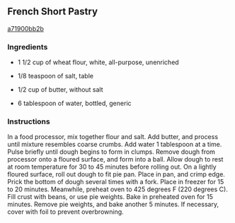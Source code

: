 ## French Short Pastry

[a71900bb2b](http://allrecipes.com/recipe/french-short-pastry/)

### Ingredients

 - 1 1/2 cup of wheat flour, white, all-purpose, unenriched

 - 1/8 teaspoon of salt, table

 - 1/2 cup of butter, without salt

 - 6 tablespoon of water, bottled, generic

### Instructions

In a food processor, mix together flour and salt. Add butter, and process until mixture resembles coarse crumbs. Add water 1 tablespoon at a time. Pulse briefly until dough begins to form in clumps. Remove dough from processor onto a floured surface, and form into a ball. Allow dough to rest at room temperature for 30 to 45 minutes before rolling out. On a lightly floured surface, roll out dough to fit pie pan. Place in pan, and crimp edge. Prick the bottom of dough several times with a fork. Place in freezer for 15 to 20 minutes. Meanwhile, preheat oven to 425 degrees F (220 degrees C). Fill crust with beans, or use pie weights. Bake in preheated oven for 15 minutes. Remove pie weights, and bake another 5 minutes. If necessary, cover with foil to prevent overbrowning.
